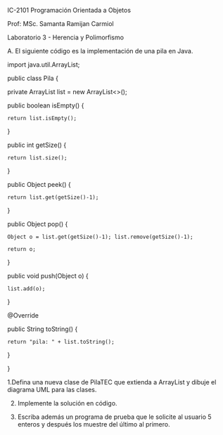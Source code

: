 IC-2101 Programación Orientada a Objetos

Prof: MSc. Samanta Ramijan Carmiol

Laboratorio 3 - Herencia y Polimorfismo

A. El siguiente código es la implementación de una pila en Java.

import java.util.ArrayList;

public class Pila {

  private ArrayList<Object> list = new ArrayList<>();
  
  public boolean isEmpty() {
  
    return list.isEmpty();
    
  }
  
  public int getSize() {
  
    return list.size();
    
  }
  
  public Object peek() {
  
    return list.get(getSize()-1);
    
  }
  
  public Object pop() {
  
    Object o = list.get(getSize()-1); list.remove(getSize()-1);
    
    return o;
    
  }
  
  public void push(Object o) {
  
    list.add(o);
    
  }
  
  @Override
  
  public String toString() {
  
    return "pila: " + list.toString();
    
  }
  
}

1.Defina una nueva clase de PilaTEC que extienda a ArrayList y dibuje el diagrama UML para las clases.

2. Implemente la solución en código.

3. Escriba además un programa de prueba que le solicite al usuario 5 enteros y después los muestre del último al primero.

